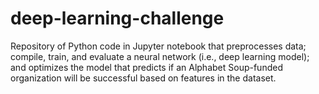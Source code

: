 # deep-learning-challenge
Repository of Python code in Jupyter notebook that preprocesses data; compile, train, and evaluate a neural network (i.e., deep learning model); and optimizes the model that predicts if an Alphabet Soup-funded organization will be successful based on features in the dataset.
